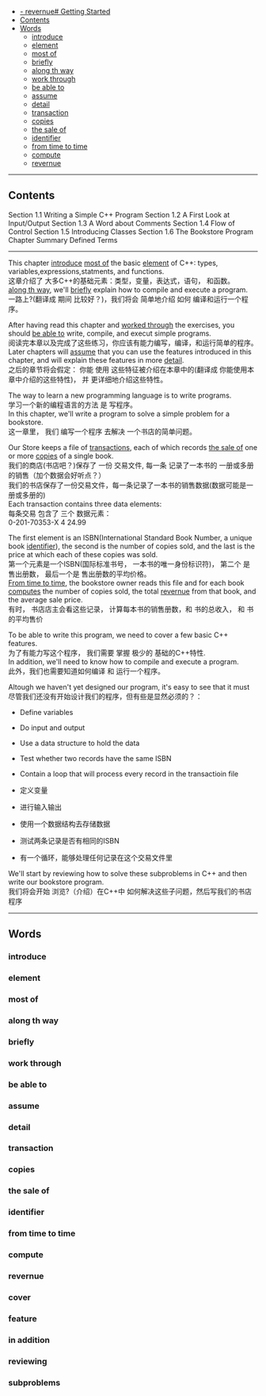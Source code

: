 - [- revernue# Getting Started](#--revernue-getting-started)
- [Contents](#contents)
- [Words](#words)
  - [introduce](#introduce)
  - [element](#element)
  - [most of](#most-of)
  - [briefly](#briefly)
  - [along th way](#along-th-way)
  - [work through](#work-through)
  - [be able to](#be-able-to)
  - [assume](#assume)
  - [detail](#detail)
  - [transaction](#transaction)
  - [copies](#copies)
  - [the sale of](#the-sale-of)
  - [identifier](#identifier)
  - [from time to time](#from-time-to-time)
  - [compute](#compute)
  - [revernue](#revernue)
---
## Contents
  Section 1.1 Writing a Simple C++ Program
  Section 1.2 A First Look at Input/Output
  Section 1.3 A Word about Comments
  Section 1.4 Flow of Control
  Section 1.5 Introducing Classes
  Section 1.6 The Bookstore Program
  Chapter Summary
  Defined Terms

---
This chapter  [introduce](#introduce) [most of](#most-of) the basic [element](#element) of C++: types, variables,expressions,statments, and functions.  
这章介绍了 大多C++的基础元素：类型，变量，表达式，语句， 和函数。  
[along th way](#along-th-way), we'll [briefly](#briefly) explain how to compile and execute a program.  
一路上?(翻译成 期间 比较好？)，我们将会 简单地介绍 如何 编译和运行一个程序。  

After having read this chapter and [worked through](#work-through) the exercises, you should [be able to](#be-able-to) write, compile, and execut simple programs.  
阅读完本章以及完成了这些练习，你应该有能力编写，编译，和运行简单的程序。  
Later chapters will [assume](#assume) that you can use the features introduced in this chapter, and will explain these features in more [detail](#detail).  
之后的章节将会假定： 你能 使用 这些特征被介绍在本章中的(翻译成 你能使用本章中介绍的这些特性)， 并 更详细地介绍这些特性。  

The way to learn a new programming language is to write programs.  
学习一个新的编程语言的方法 是 写程序。  
In this chapter, we'll write a program to solve a simple problem for a bookstore.  
这一章里， 我们 编写一个程序  去解决 一个书店的简单问题。  

Our Store keeps a file of [transactions](#transaction), each of which records [the sale of](#the-sale-of) one or more [copies](#copies) of a single book.  
我们的商店(书店吧？)保存了 一份 交易文件,  每一条 记录了一本书的 一册或多册 的销售（加个数据会好听点？）  
我们的书店保存了一份交易文件，每一条记录了一本书的销售数据(数据可能是一册或多册的)  
Each transaction contains three data elements:  
每条交易 包含了 三个 数据元素：  
    0-201-70353-X 4 24.99  

The first element is an ISBN(International Standard Book Number, a unique book [identifier](#identifier)), the second is the number of copies sold, and the last is the price at which each of these copies was sold.  
第一个元素是一个ISBN(国际标准书号， 一本书的唯一身份标识符)， 第二个 是 售出册数， 最后一个是 售出册数的平均价格。  
[From time to time](#from-time-to-time), the bookstore owner reads this file and for each book [computes](#compute) the number of copies sold, the total [revernue](#revernue) from that book, and the average sale price.  
有时， 书店店主会看这些记录， 计算每本书的销售册数，和 书的总收入， 和 书的平均售价

To be able to write this program, we need to cover a few basic C++ features.  
为了有能力写这个程序， 我们需要 掌握 极少的 基础的C++特性.  
In addition, we'll need to know how to compile and execute a program.  
此外，我们也需要知道如何编译 和 运行一个程序。  

Altough we haven't yet designed our program, it's easy to see that it must  
尽管我们还没有开始设计我们的程序，但有些是显然必须的？：  
  * Define variables
  * Do input and output
  * Use a data structure to hold the data
  * Test whether two records have the same ISBN  
  * Contain a loop that will process every record in the transactioin file  

  * 定义变量
  * 进行输入输出
  * 使用一个数据结构去存储数据
  * 测试两条记录是否有相同的ISBN
  * 有一个循环，能够处理任何记录在这个交易文件里

We'll start by reviewing how to solve these subproblems in C++ and then write our bookstore program.  
我们将会开始 浏览?（介绍）在C++中 如何解决这些子问题，然后写我们的书店程序

---
## Words
### introduce
### element
### most of
### along th way
### briefly
### work through
### be able to
### assume
### detail
### transaction
### copies
### the sale of
### identifier
### from time to time
### compute
### revernue
### cover
### feature
### in addition
### reviewing
### subproblems
